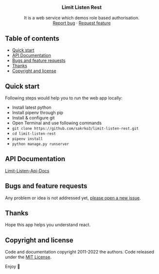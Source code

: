 <p align="center">
  <h3 align="center">Limit Listen Rest</h3>

  <p align="center">
    It is a web service which demos role based authorisation.
    <br>
    <a href="https://github.com/sakrko3/limit-listen-rest/issues/new?template=bug.md">Report bug</a>
    ·
    <a href="https://github.com/sakrko3/limit-listen-rest/issues/new?template=feature.md&labels=feature">Request feature</a>
  </p>
</p>

## Table of contents

- [Quick start](#quick-start)
- [API Documentation](#api-documentation)
- [Bugs and feature requests](#bugs-and-feature-requests)
- [Thanks](#thanks)
- [Copyright and license](#copyright-and-license)

## Quick start

Following steps would help you to run the web app locally:

- Install latest python
- Install pipenv through pip
- Install & configure git
- Open Terminal and use following commands
- `git clone https://github.com/sakrko3/limit-listen-rest.git`
- `cd limit-listen-rest`
- `pipenv install`
- `python manage.py runserver`

## API Documentation

[Limit-Listen-Api-Docs](https://documenter.getpostman.com/view/24000997/2s8YYFs4RE)

## Bugs and feature requests

Any problem or idea is not addressed yet, [please open a new issue](https://github.com/sakrko3/limit-listen-rest/issues/new).

## Thanks

Hope this app helps you understand react.

## Copyright and license

Code and documentation copyright 2011-2022 the authors. Code released under the [MIT License](https://github.com/sakrko3/limit-listen-rest/blob/main/LICENSE).

Enjoy :metal:

